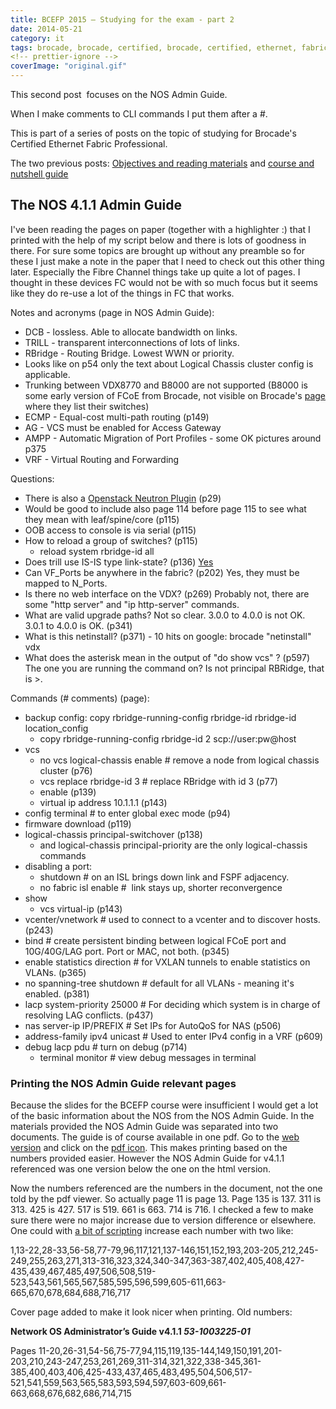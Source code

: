 ```yaml
---
title: BCEFP 2015 – Studying for the exam - part 2
date: 2014-05-21
category: it
tags: brocade, brocade, certified, brocade, certified, ethernet, fabric, professional, certification
<!-- prettier-ignore -->
coverImage: "original.gif"
---
```


This second post  focuses on the NOS Admin Guide.

When I make comments to CLI commands I put them after a #.

This is part of a series of posts on the topic of studying for Brocade's
Certified Ethernet Fabric Professional.

The two previous
posts: [Objectives and reading materials](https://www.guldmyr.com/brocade-certified-ethernet-fabric-professional-2015-beta-exam/ "Brocade Certified Ethernet Fabric Professional 2015 Beta Exam") and [course and nutshell guide](https://www.guldmyr.com/bcefp-2015-studying-for-the-exam/ "BCEFP 2015 – Studying for the exam")

## The NOS 4.1.1 Admin Guide

I've been reading the pages on paper (together with a highlighter :) that I
printed with the help of my script below and there is lots of goodness in there.
For sure some topics are brought up without any preamble so for these I just
make a note in the paper that I need to check out this other thing later.
Especially the Fibre Channel things take up quite a lot of pages. I thought in
these devices FC would not be with so much focus but it seems like they do
re-use a lot of the things in FC that works.

Notes and acronyms (page in NOS Admin Guide):

- DCB - lossless. Able to allocate bandwidth on links.
- TRILL - transparent interconnections of lots of links.
- RBridge - Routing Bridge. Lowest WWN or priority.
- Looks like on p54 only the text about Logical Chassis cluster config is
  applicable.
- Trunking between VDX8770 and B8000 are not supported (B8000 is some early
  version of FCoE from Brocade, not visible on Brocade's
  [page](http://www.brocade.com/products/all/switches/index.page) where they
  list their switches)
- ECMP - Equal-cost multi-path routing (p149)
- AG - VCS must be enabled for Access Gateway
- AMPP - Automatic Migration of Port Profiles - some OK pictures around p375
- VRF - Virtual Routing and Forwarding

Questions:

- There is also a
  [Openstack Neutron Plugin](https://wiki.openstack.org/wiki/Brocade-neutron-plugin "https://wiki.openstack.org/wiki/Brocade-neutron-plugin") (p29)
- Would be good to include also page 114 before page 115 to see what they mean
  with leaf/spine/core (p115)
- OOB access to console is via serial (p115)
- How to reload a group of switches? (p115)
  - reload system rbridge-id all
- Does trill use IS-IS type link-state? (p136)
  [Yes](<http://en.wikipedia.org/wiki/TRILL_(computing)> "on wikipedia")
- Can VF_Ports be anywhere in the fabric? (p202) Yes, they must be mapped to
  N_Ports.
- Is there no web interface on the VDX? (p269) Probably not, there are some
  "http server" and "ip http-server" commands.
- What are valid upgrade paths? Not so clear. 3.0.0 to 4.0.0 is not OK. 3.0.1 to
  4.0.0 is OK. (p341)
- What is this netinstall? (p371) - 10 hits on google: brocade "netinstall" vdx
- What does the asterisk mean in the output of "do show vcs" ? (p597) The one
  you are running the command on? Is not principal RBRidge, that is >.

Commands (# comments) (page):

- backup config: copy rbridge-running-config rbridge-id rbridge-id
  location_config
  - copy rbridge-running-config rbridge-id 2 scp://user:pw@host
- vcs
  - no vcs logical-chassis enable # remove a node from logical chassis cluster
    (p76)
  - vcs replace rbridge-id 3 # replace RBridge with id 3 (p77)
  - enable (p139)
  - virtual ip address 10.1.1.1 (p143)
- config terminal # to enter global exec mode (p94)
- firmware download (p119)
- logical-chassis principal-switchover (p138)
  - and logical-chassis principal-priority are the only logical-chassis commands
- disabling a port:
  - shutdown # on an ISL brings down link and FSPF adjacency.
  - no fabric isl enable #  link stays up, shorter reconvergence
- show
  - vcs virtual-ip (p143)
- vcenter/vnetwork # used to connect to a vcenter and to discover hosts. (p243)
- bind # create persistent binding between logical FCoE port and 10G/40G/LAG
  port. Port or MAC, not both. (p345)
- enable statistics direction # for VXLAN tunnels to enable statistics on VLANs.
  (p365)
- no spanning-tree shutdown # default for all VLANs - meaning it's enabled.
  (p381)
- lacp system-priority 25000 # For deciding which system is in charge of
  resolving LAG conflicts. (p437)
- nas server-ip IP/PREFIX # Set IPs for AutoQoS for NAS (p506)
- address-family ipv4 unicast # Used to enter IPv4 config in a VRF (p609)
- debug lacp pdu # turn on debug (p714)
  - terminal monitor # view debug messages in terminal

### Printing the NOS Admin Guide relevant pages

Because the slides for the BCEFP course were insufficient I would get a lot of
the basic information about the NOS from the NOS Admin Guide. In the materials
provided the NOS Admin Guide was separated into two documents. The guide is of
course available in one pdf. Go to the
[web version](http://www.brocade.com/downloads/documents/html_product_manuals/NOS_411_AG/index.html "html") and
click on the
[pdf icon](http://www.brocade.com/downloads/documents/product_manuals/B_VDX/NOS_AdminGuide_v411.pdf "http://www.brocade.com/downloads/documents/product_manuals/B_VDX/NOS_AdminGuide_v411.pdf").
This makes printing based on the numbers provided easier. However the NOS Admin
Guide for v4.1.1 referenced was one version below the one on the html version.

Now the numbers referenced are the numbers in the document, not the one told by
the pdf viewer. So actually page 11 is page 13. Page 135 is 137. 311 is 313. 425
is 427. 517 is 519. 661 is 663. 714 is 716. I checked a few to make sure there
were no major increase due to version difference or elsewhere. One could with
[a bit of scripting](https://guldmyr.com/scripts/increasevalueofeachentry.py "python script")
increase each number with two like:

1,13-22,28-33,56-58,77-79,96,117,121,137-146,151,152,193,203-205,212,245-249,255,263,271,313-316,323,324,340-347,363-387,402,405,408,427-435,439,467,485,497,506,508,519-523,543,561,565,567,585,595,596,599,605-611,663-665,670,678,684,688,716,717

Cover page added to make it look nicer when printing. Old numbers:

**Network OS Administrator’s Guide v4.1.1 *53-1003225-01***

Pages
11-20,26-31,54-56,75-77,94,115,119,135-144,149,150,191,201-203,210,243-247,253,261,269,311-314,321,322,338-345,361-385,400,403,406,425-433,437,465,483,495,504,506,517-521,541,559,563,565,583,593,594,597,603-609,661-663,668,676,682,686,714,715
